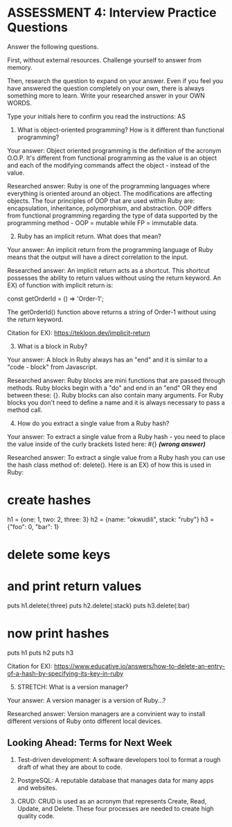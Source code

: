 # ASSESSMENT 4: Interview Practice Questions

Answer the following questions.

First, without external resources. Challenge yourself to answer from memory.

Then, research the question to expand on your answer. Even if you feel you have answered the question completely on your own, there is always something more to learn. Write your researched answer in your OWN WORDS.

Type your initials here to confirm you read the instructions: AS

1. What is object-oriented programming? How is it different than functional programming?

Your answer: Object oriented programming is the definition of the acronym O.O.P. It's different from functional programming as the value is an object and each of the modifying commands affect the object - instead of the value. 

Researched answer: Ruby is one of the programming languages where everything is oriented around an object. The modifications are affecting objects. The four principles of OOP that are used within Ruby are: encapsulation, inheritance, polymorphism, and abstraction. OOP differs from functional programming regarding the type of data supported by the programming method - OOP = mutable while FP = immutable data. 

2. Ruby has an implicit return. What does that mean?

Your answer: An implicit return from the programming language of Ruby means that the output will have a direct correlation to the input. 

Researched answer: An implicit return acts as a shortcut. This shortcut possesses the ability to return values without using the return keyword. An EX) of function with implicit return is:  

const getOrderId = () => 'Order-1';

The getOrderId() function above returns a string of Order-1 without using the *return* keyword. 

Citation for EX): https://tekloon.dev/implicit-return 


3. What is a block in Ruby?

Your answer: A block in Ruby always has an "end" and it is similar to a "code - block" from Javascript. 

Researched answer: Ruby blocks are mini functions that are passed through methods. Ruby blocks begin with a "do" and end in an "end" OR they end between these: {}. 
Ruby blocks can also contain many arguments. For Ruby blocks you don't need to define a name and it is always necessary to pass a method call. 

4. How do you extract a single value from a Ruby hash?

Your answer: To extract a single value from a Ruby hash - you need to place the value inside of the curly brackets listed here: #{} ***(wrong answer)***

Researched answer: To extract a single value from a Ruby hash you can use the hash class method of: delete(). 
Here is an EX) of how this is used in Ruby:
# create hashes
h1 = {one: 1, two: 2, three: 3}
h2 = {name: "okwudili", stack: "ruby"}
h3 = {"foo": 0, "bar": 1}

# delete some keys
# and print return values
puts h1.delete(:three)
puts h2.delete(:stack)
puts h3.delete(:bar)

# now print hashes
puts h1
puts h2
puts h3

Citation for EX): https://www.educative.io/answers/how-to-delete-an-entry-of-a-hash-by-specifying-its-key-in-ruby


5. STRETCH: What is a version manager?

Your answer: A version manager is a version of Ruby...? 

Researched answer: Version managers are a convinient way to install different versions of Ruby onto different local devices. 

## Looking Ahead: Terms for Next Week

1. Test-driven development: A software developers tool to format a rough draft of what they are about to code. 

2. PostgreSQL: A reputable database that manages data for many apps and websites. 

3. CRUD: CRUD is used as an acronym that represents Create, Read, Update, and Delete. These four processes are needed to create high quality code. 
